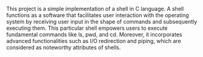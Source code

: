 This project is a simple implementation of a shell in C language.
A shell functions as a software that facilitates user interaction with the operating system by receiving user input in the shape of commands and subsequently executing them. This particular shell empowers users to execute fundamental commands like ls, pwd, and cd. Moreover, it incorporates advanced functionalities such as I/O redirection and piping, which are considered as noteworthy attributes of shells.
